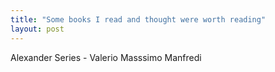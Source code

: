 ```yaml
---
title: "Some books I read and thought were worth reading"
layout: post
---
```



Alexander Series - Valerio Masssimo Manfredi

